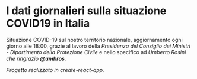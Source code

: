 # I dati giornalieri sulla situazione COVID19 in Italia

Situazione COVID-19 sul nostro territorio nazionale, aggiornamento ogni giorno alle 18:00,
grazie al lavoro della <em>Presidenza del Consiglio dei Ministri - Dipartimento della Protezione Civile</em> e nello specifico ad <em>Umberto Rosini<em> che ringrazio <strong>@umbros</strong>.

Progetto realizzato in create-react-app.
